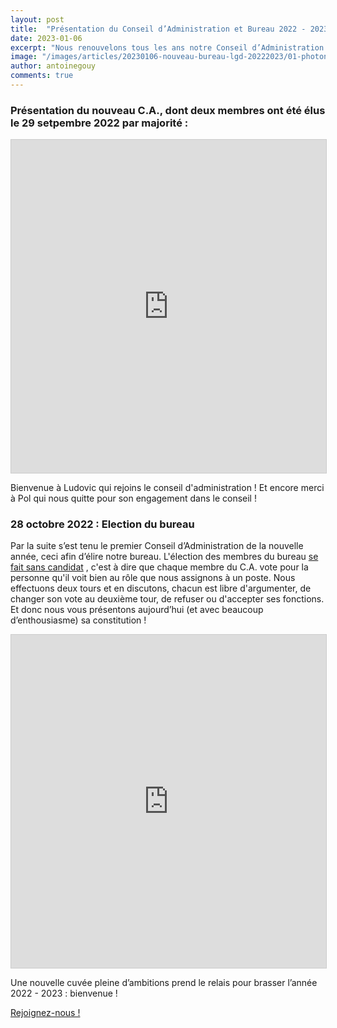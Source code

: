 ```yaml
---
layout: post
title:  "Présentation du Conseil d’Administration et Bureau 2022 - 2023 !"
date: 2023-01-06
excerpt: "Nous renouvelons tous les ans notre Conseil d’Administration par deux membres et élisons un nouveau bureau."
image: "/images/articles/20230106-nouveau-bureau-lgd-20222023/01-photonouveaubureau2223.jpg"
author: antoinegouy
comments: true
---
```


### Présentation du nouveau C.A., dont deux membres ont été élus le 29 setpembre 2022 par majorité :

<iframe class="airtable-embed" src="https://airtable.com/embed/shrYTfBLnlxUhVhS5?backgroundColor=purple&viewControls=on" frameborder="0" onmousewheel="" width="100%" height="533" style="background: transparent; border: 1px solid #ccc;"></iframe>

Bienvenue à Ludovic qui rejoins le conseil d'administration ! Et encore merci à Pol qui nous quitte pour son engagement dans le conseil !

### 28 octobre 2022 : Election du bureau

Par la suite s’est tenu le premier Conseil d’Administration de la nouvelle année, ceci afin d’élire notre bureau. L'élection des membres du bureau [se fait sans candidat](http://universite-du-nous.org/wp-content/uploads/2013/09/esc-aide-2017-v0.1.pdf) , c'est à dire que chaque membre du C.A. vote pour la personne qu'il voit bien au rôle que nous assignons à un poste. Nous effectuons deux tours et en discutons, chacun est libre d'argumenter, de changer son vote au deuxième tour, de refuser ou d'accepter ses fonctions. Et donc nous vous présentons aujourd’hui (et avec beaucoup d’enthousiasme) sa constitution !

<iframe class="airtable-embed" src="https://airtable.com/embed/appQJmtVY0b5DptEW/shr16EZ42iTut0sWB?backgroundColor=purple&viewControls=on" frameborder="0" onmousewheel="" width="100%" height="533" style="background: transparent; border: 1px solid #ccc;"></iframe>

Une nouvelle cuvée pleine d’ambitions prend le relais pour brasser l’année 2022 - 2023 : bienvenue !

<a href="http://adhesion.lyongamedev.pro/" class="button special fit">Rejoignez-nous !</a>